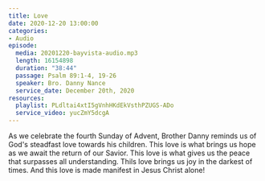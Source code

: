 ```yaml
---
title: Love
date: 2020-12-20 13:00:00
categories:
- Audio
episode:
  media: 20201220-bayvista-audio.mp3
  length: 16154898
  duration: "38:44"
  passage: Psalm 89:1-4, 19-26
  speaker: Bro. Danny Nance
  service_date: December 20th, 2020
resources:
  playlist: PLdltai4xtI5gVnhHKdEkVsthPZUGS-ADo
  service_video: yucZmY5dcgA
---
```

As we celebrate the fourth Sunday of Advent, Brother Danny reminds us of God's steadfast love towards his children.  This love is what brings us hope as we await the return of our Savior.  This love is what gives us the peace that surpasses all understanding.  Thils love brings us joy in the darkest of times.  And this love is made manifest in Jesus Christ alone!